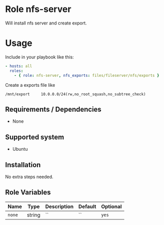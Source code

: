 # Role nfs-server
Will install nfs server and create export.

# Usage

Include in your playbook like this:

```yaml
- hosts: all
  roles:
    - { role: nfs-server, nfs_exports: files/fileserver/nfs/exports }
```

Create a exports file like
```
/mnt/export     10.0.0.0/24(rw,no_root_squash,no_subtree_check)
```

## Requirements / Dependencies

* None

## Supported system

* Ubuntu

## Installation

No extra steps needed.

## Role Variables

|Name|Type|Description|Default|Optional|
|----|----|-----------|-------|-------|
`none`|string|``|``|`yes`|
